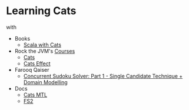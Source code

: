 # Learning Cats

with

- Books
  - [Scala with Cats](https://underscore.io/books/scala-with-cats/)
- Rock the JVM's [Courses](https://rockthejvm.com)
  - [Cats](https://rockthejvm.com/p/cats)
  - [Cats Effect](https://rockthejvm.com/p/cats-effect)
- Farooq Qaiser
  - [Concurrent Sudoku Solver: Part 1 - Single Candidate Technique + Domain Modelling](https://medium.com/@fqaiser94/concurrent-sudoku-solver-part-1-single-candidate-technique-domain-modelling-6c885a1e4ef3)
- Docs
  - [Cats MTL](https://typelevel.org/cats-mtl)
  - [FS2](https://fs2.io/#/guide)

